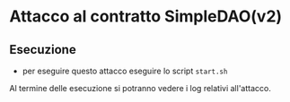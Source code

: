 
# Attacco al contratto SimpleDAO(v2)

## Esecuzione

* per eseguire questo attacco eseguire lo script `start.sh`

Al termine delle esecuzione si potranno vedere i log relativi all'attacco. 
